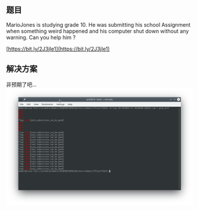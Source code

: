 ## 题目
MarioJones is studying grade 10. He was submitting his school Assignment when something weird happened and his computer shut down without any warning. Can you help him ?

[https://bit.ly/2J3jIe1](https://bit.ly/2J3jIe1)

## 解决方案
非预期了吧...
![LATE_PR-1.png](./img/LATE_PR-1.png)
